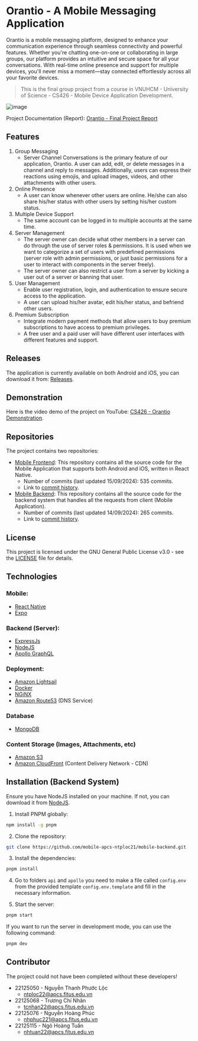 # Orantio - A Mobile Messaging Application

Orantio is a mobile messaging platform, designed to enhance your communication experience through seamless connectivity and powerful features. Whether you're chatting one-on-one or collaborating in large groups, our platform provides an intuitive and secure space for all your conversations. With real-time online presence and support for multiple devices, you'll never miss a moment—stay connected effortlessly across all your favorite devices.

> This is the final group project from a course in VNUHCM - University of Science - CS426 - Mobile Device Application Development.

![image](https://github.com/user-attachments/assets/81a1a1a5-3806-40c1-8a49-928236ac4e5d)

Project Documentation (Report): 
[Orantio - Final Project Report](https://docs.google.com/document/d/1JKH1tpbLIcx2oh7RjDSPgTujh9yx4NycOP6JxVRhfdg/edit?usp=sharing)

## Features

1. Group Messaging
    - Server Channel Conversations is the primary feature of our application, Orantio. A user can add, edit, or delete messages in a channel and reply to messages. Additionally, users can express their reactions using emojis, and upload images, videos, and other attachments with other users.
2. Online Presence
    - A user can know whenever other users are online. He/she can also share his/her status with other users by setting his/her custom status.
3. Multiple Device Support
    - The same account can be logged in to multiple accounts at the same time.
4. Server Management
    - The server owner can decide what other members in a server can do through the use of server roles & permissions. It is used when we want to categorize a set of users with predefined permissions (server role with admin permissions, or just basic permissions for a user to interact with components in the server freely).
    - The server owner can also restrict a user from a server by kicking a user out of a server or banning that user.
5. User Management
    - Enable user registration, login, and authentication to ensure secure access to the application.
    - A user can upload his/her avatar, edit his/her status, and befriend other users.
6. Premium Subscription
    - Integrate modern payment methods that allow users to buy premium subscriptions to have access to premium privileges.
    - A free user and a paid user will have different user interfaces with different features and support.

## Releases

The application is currently available on both Android and iOS, you can download it from: [Releases](https://drive.google.com/drive/folders/1f4hMgw-ejAeCoTmEvTNTC5w5bsk0XVha?usp=drive_link).

## Demonstration

Here is the video demo of the project on YouTube: [CS426 - Orantio Demonstration](https://youtu.be/yxmciwkagPo).

## Repositories

The project contains two repositories:
- [Mobile Frontend](https://github.com/mobile-apcs-ntploc21/mobile-frontend): This repository contains all the source code for the Mobile Application that supports both Android and iOS, written in React Native.
  - Number of commits (last updated 15/09/2024): 535 commits.
  - Link to [commit history](https://github.com/mobile-apcs-ntploc21/mobile-frontend/commits/master/).
- [Mobile Backend](https://github.com/mobile-apcs-ntploc21/mobile-backend): This repository contains all the source code for the backend system that handles all the requests from client (Mobile Application).
  - Number of commits (last updated 14/09/2024): 265 commits.
  - Link to [commit history](https://github.com/mobile-apcs-ntploc21/mobile-backend/commits/master/).

## License

This project is licensed under the GNU General Public License v3.0 - see the [LICENSE](https://github.com/mobile-apcs-ntploc21/mobile-backend/blob/master/LICENSE) file for details.

## Technologies

### Mobile:
- [React Native](https://reactnative.dev/)
- [Expo](https://expo.dev/)

### Backend (Server):
- [ExpressJs](https://expressjs.com/)
- [NodeJS](https://nodejs.org/en/)
- [Apollo GraphQL](https://www.apollographql.com/)

### Deployment:
- [Amazon Lightsail](https://aws.amazon.com/free/compute/lightsail)
- [Docker](https://www.docker.com/)
- [NGiNX](https://nginx.org/en/)
- [Amazon Route53](https://aws.amazon.com/route53/) (DNS Service)

### Database
- [MongoDB](https://www.mongodb.com/lp/cloud/atlas/try4)

### Content Storage (Images, Attachments, etc)
- [Amazon S3](https://aws.amazon.com/s3/)
- [Amazon CloudFront](https://aws.amazon.com/cloudfront/) (Content Delivery Network - CDN)

## Installation (Backend System)

Ensure you have NodeJS installed on your machine. If not, you can download it from [NodeJS](https://nodejs.org/en/).

1. Install PNPM globally:
```bash
npm install -g pnpm
```

2. Clone the repository:
```bash
git clone https://github.com/mobile-apcs-ntploc21/mobile-backend.git
```

3. Install the dependencies:
```bash
pnpm install
```

4. Go to folders `api` and `apollo` you need to make a file called `config.env` from the provided template `config.env.template` and fill in the necessary information.

5. Start the server:
```bash
pnpm start
```

If you want to run the server in development mode, you can use the following command:
```bash
pnpm dev
```

## Contributor

The project could not have been completed without these developers!

- 22125050 - Nguyễn Thanh Phước Lộc
  - ntploc22@apcs.fitus.edu.vn
- 22125068 - Trương Chí Nhân
  - tcnhan22@apcs.fitus.edu.vn
- 22125076 - Nguyễn Hoàng Phúc
  - nhphuc221@apcs.fitus.edu.vn
- 22125115 - Ngô Hoàng Tuấn
  - nhtuan22@apcs.fitus.edu.vn
